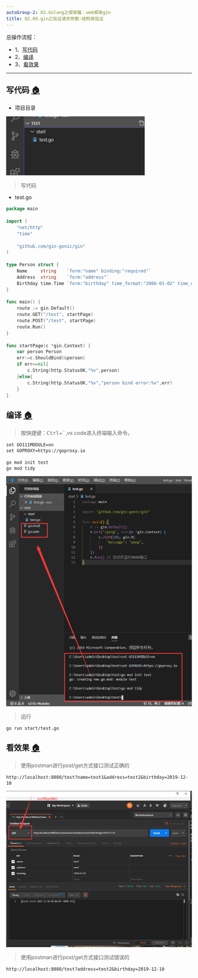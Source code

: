 ```yaml
---
autoGroup-2: 02.Golang之框架篇：web框架gin
title: 02.09.gin之验证请求参数-结构体验证
---
```


总操作流程：
- 1、[写代码](#go-01)
- 2、[编译](#go-02)
- 3、[看效果](#go-03)

***

## 写代码 <a name="go-01" href="#" >:house:</a>

- 项目目录

![](./image/02.01-1.png)

> 写代码

- test.go

```go
package main

import (
	"net/http"
	"time"

	"github.com/gin-gonic/gin"
)

type Person struct {
	Name     string    `form:"name" binding:"required"`
	Address  string    `form:"address"`
	Birthday time.Time `form:"birthday" time_format:"2006-01-02" time_utc:"1"`
}

func main() {
	route := gin.Default()
	route.GET("/test", startPage)
	route.POST("/test", startPage)
	route.Run()
}

func startPage(c *gin.Context) {
	var person Person
	err:=c.ShouldBind(&person)
	if err==nil{
		c.String(http.StatusOK,"%v",person)
	}else{
		c.String(http.StatusOK,"%v","person bind error:%v",err)
	}
}
```

## 编译 <a name="go-02" href="#" >:house:</a>

> 按快捷键：<kbd>Ctrl</kbd>+<kbd>`</kbd>,vs code进入终端输入命令。

```shell
set GO111MODULE=on
set GOPROXY=https://goproxy.io

go mod init test
go mod tidy

```

![](./image/02.01-2.png)

> 运行

```shell
go run start/test.go
```

## 看效果 <a name="go-03" href="#" >:house:</a>

> 使用postman进行post/get方式接口测试正确的

```shell
http://localhost:8080/test?name=test1&address=test2&birthday=2019-12-10
```

![](./image/02.08-1.png)

> 使用postman进行post/get方式接口测试错误的

```shell
http://localhost:8080/test?address=test2&birthday=2019-12-10
```